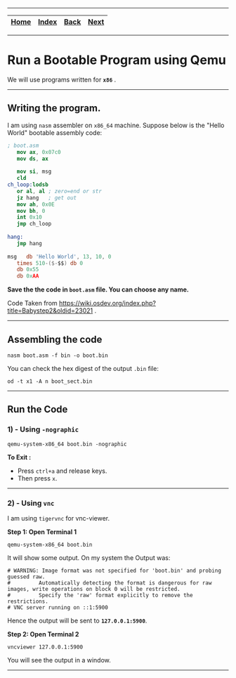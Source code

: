 
---

| [Home](/README.md) | [Index](./README.md) | [Back](./README.md) | [Next](./2_bootable_program_for_x86.md) |
| :---: | :---: | :---: | :---: |

---

# Run a Bootable Program using Qemu

We will use programs written for __`x86`__ .

---

## Writing the program.

I am using `nasm` assembler on `x86_64` machine. Suppose below is the "Hello World" bootable assembly code:

```nasm
; boot.asm
   mov ax, 0x07c0
   mov ds, ax
 
   mov si, msg
   cld
ch_loop:lodsb
   or al, al ; zero=end or str
   jz hang   ; get out
   mov ah, 0x0E
   mov bh, 0
   int 0x10
   jmp ch_loop
 
hang:
   jmp hang
 
msg   db 'Hello World', 13, 10, 0
   times 510-($-$$) db 0
   db 0x55
   db 0xAA
```

__Save the the code in `boot.asm` file. You can choose any name.__

Code Taken from https://wiki.osdev.org/index.php?title=Babystep2&oldid=23021 .

---

## Assembling the code

```shell
nasm boot.asm -f bin -o boot.bin
```

You can check the hex digest of the output `.bin` file:

```shell
od -t x1 -A n boot_sect.bin
```

---

## Run the Code

### 1) - Using `-nographic`

```shell
qemu-system-x86_64 boot.bin -nographic
```

__To Exit :__

* Press `ctrl+a` and release keys.
* Then press `x`. 

---

### 2) - Using `vnc`

I am using `tigervnc` for vnc-viewer.

__Step 1: Open Terminal 1__

```shell
qemu-system-x86_64 boot.bin
```

It will show some output. On my system the Output was:

```shell
# WARNING: Image format was not specified for 'boot.bin' and probing guessed raw.
#         Automatically detecting the format is dangerous for raw images, write operations on block 0 will be restricted.
#         Specify the 'raw' format explicitly to remove the restrictions.
# VNC server running on ::1:5900
```

Hence the output will be sent to __`127.0.0.1:5900`__.

__Step 2: Open Terminal 2__

```shell
vncviewer 127.0.0.1:5900
```

You will see the output in a window.

---
